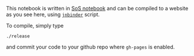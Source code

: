 This notebook is written in [SoS notebook](https://vatlab.github.io/sos-docs/notebook.html#content) and can be compiled to a website as you see here, using [`jnbinder`](https://github.com/vatlab/jnbinder) script.

To compile, simply type 

```
./release
```

and commit your code to your github repo where `gh-pages` is enabled.
